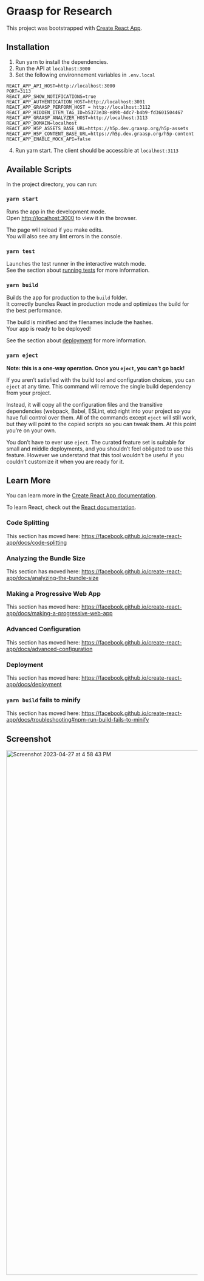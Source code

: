 # Graasp for Research

This project was bootstrapped with [Create React App](https://github.com/facebook/create-react-app).

## Installation

1. Run yarn to install the dependencies.
2. Run the API at `localhost:3000`
3. Set the following environnement variables in `.env.local`

```
REACT_APP_API_HOST=http://localhost:3000
PORT=3113
REACT_APP_SHOW_NOTIFICATIONS=true
REACT_APP_AUTHENTICATION_HOST=http://localhost:3001
REACT_APP_GRAASP_PERFORM_HOST = http://localhost:3112
REACT_APP_HIDDEN_ITEM_TAG_ID=b5373e38-e89b-4dc7-b4b9-fd3601504467
REACT_APP_GRAASP_ANALYZER_HOST=http://localhost:3113
REACT_APP_DOMAIN=localhost
REACT_APP_H5P_ASSETS_BASE_URL=https://h5p.dev.graasp.org/h5p-assets
REACT_APP_H5P_CONTENT_BASE_URL=https://h5p.dev.graasp.org/h5p-content
REACT_APP_ENABLE_MOCK_API=false
```

4. Run yarn start. The client should be accessible at `localhost:3113`

## Available Scripts

In the project directory, you can run:

### `yarn start`

Runs the app in the development mode.<br />
Open [http://localhost:3000](http://localhost:3000) to view it in the browser.

The page will reload if you make edits.<br />
You will also see any lint errors in the console.

### `yarn test`

Launches the test runner in the interactive watch mode.<br />
See the section about [running tests](https://facebook.github.io/create-react-app/docs/running-tests) for more information.

### `yarn build`

Builds the app for production to the `build` folder.<br />
It correctly bundles React in production mode and optimizes the build for the best performance.

The build is minified and the filenames include the hashes.<br />
Your app is ready to be deployed!

See the section about [deployment](https://facebook.github.io/create-react-app/docs/deployment) for more information.

### `yarn eject`

**Note: this is a one-way operation. Once you `eject`, you can’t go back!**

If you aren’t satisfied with the build tool and configuration choices, you can `eject` at any time. This command will remove the single build dependency from your project.

Instead, it will copy all the configuration files and the transitive dependencies (webpack, Babel, ESLint, etc) right into your project so you have full control over them. All of the commands except `eject` will still work, but they will point to the copied scripts so you can tweak them. At this point you’re on your own.

You don’t have to ever use `eject`. The curated feature set is suitable for small and middle deployments, and you shouldn’t feel obligated to use this feature. However we understand that this tool wouldn’t be useful if you couldn’t customize it when you are ready for it.

## Learn More

You can learn more in the [Create React App documentation](https://facebook.github.io/create-react-app/docs/getting-started).

To learn React, check out the [React documentation](https://reactjs.org/).

### Code Splitting

This section has moved here: https://facebook.github.io/create-react-app/docs/code-splitting

### Analyzing the Bundle Size

This section has moved here: https://facebook.github.io/create-react-app/docs/analyzing-the-bundle-size

### Making a Progressive Web App

This section has moved here: https://facebook.github.io/create-react-app/docs/making-a-progressive-web-app

### Advanced Configuration

This section has moved here: https://facebook.github.io/create-react-app/docs/advanced-configuration

### Deployment

This section has moved here: https://facebook.github.io/create-react-app/docs/deployment

### `yarn build` fails to minify

This section has moved here: https://facebook.github.io/create-react-app/docs/troubleshooting#npm-run-build-fails-to-minify

## Screenshot

<img width="1381" alt="Screenshot 2023-04-27 at 4 58 43 PM" src="https://user-images.githubusercontent.com/13879502/234903339-a95ee2b8-a89e-4edb-a22a-20e9397346a6.png">
